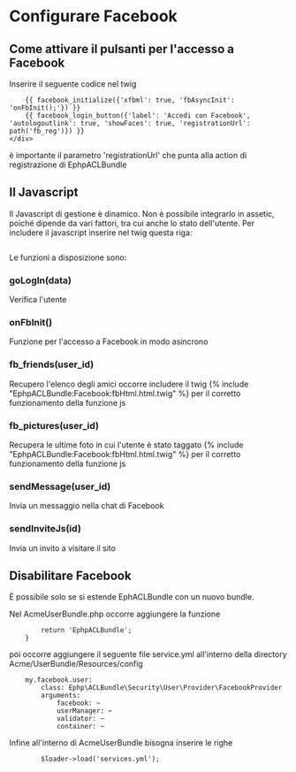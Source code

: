 Configurare Facebook
====================

## Come attivare il pulsanti per l'accesso a Facebook

Inserire il seguente codice nel twig

``` <div style="float: right;">
    {{ facebook_initialize({'xfbml': true, 'fbAsyncInit': 'onFbInit();'}) }}
    {{ facebook_login_button({'label': 'Accedi con Facebook', 'autologoutlink': true, 'showFaces': true, 'registrationUrl': path('fb_reg')}) }}
</div>
```
è importante il parametro 'registrationUrl' che punta alla action di 
registrazione di EphpACLBundle

## Il Javascript

Il Javascript di gestione è dinamico. Non è possibile integrarlo in assetic, 
poiché dipende da vari fattori, tra cui anche lo stato dell'utente.
Per includere il javascript inserire nel twig questa riga:

``` <script src="{{ path('fb_js') }}"></script>
```

Le funzioni a disposizione sono:

### goLogIn(data)
Verifica l'utente

### onFbInit()
Funzione per l'accesso a Facebook in modo asincrono

### fb_friends(user_id)
Recupero l'elenco degli amici occorre includere il twig
{% include "EphpACLBundle:Facebook:fbHtml.html.twig" %}
per il corretto funzionamento della funzione js

### fb_pictures(user_id)
Recupera le ultime foto in cui l'utente è stato taggato
{% include "EphpACLBundle:Facebook:fbHtml.html.twig" %}
per il corretto funzionamento della funzione js

### sendMessage(user_id)
Invia un messaggio nella chat di Facebook

### sendInviteJs(id)
Invia un invito a visitare il sito

## Disabilitare Facebook
È possibile solo se si estende EphACLBundle con un nuovo bundle.

Nel AcmeUserBundle.php occorre aggiungere la funzione

```     public function getParent() {
        return 'EphpACLBundle';
    }
```

poi occorre aggiungere il seguente file service.yml all'interno della directory
Acme/UserBundle/Resources/config

``` services:
    my.facebook.user:
        class: Ephp\ACLBundle\Security\User\Provider\FacebookProvider
        arguments:
            facebook: ~
            userManager: ~
            validator: ~
            container: ~
```

Infine all'interno di AcmeUserBundle bisogna inserire le righe

```         $loader = new Loader\YAmlFileLoader($container, new FileLocator(__DIR__.'/../Resources/config'));
        $loader->load('services.yml');

```